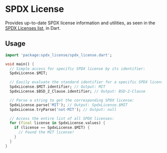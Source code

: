 # SPDX License

Provides up-to-date SPDX license information and utilities, as seen in the [SPDX Licenses list](https://spdx.org/licenses/), in Dart.

## Usage

```dart
import 'package:spdx_license/spdx_license.dart';

void main() {
  // Simple access for specific SPDX license by its identifier:
  SpdxLicense.$MIT;

  // Easily evaluate the standard identifier for a specific SPDX license:
  SpdxLicense.$MIT.identifier; // Output: MIT
  SpdxLicense.$BSD_2_Clause.identifier; // Output: BSD-2-Clause

  // Parse a string to get the corresponding SPDX license:
  SpdxLicense.parse('MIT'); // Output: SpdxLicense.$MIT
  SpdxLicense.tryParse('not-MIT'); // Output: null

  // Access the entire list of all SPDX licenses:
  for (final license in SpdxLicense.values) {
    if (license == SpdxLicense.$MIT) {
      // Found the MIT license!
    }
  }
}

```